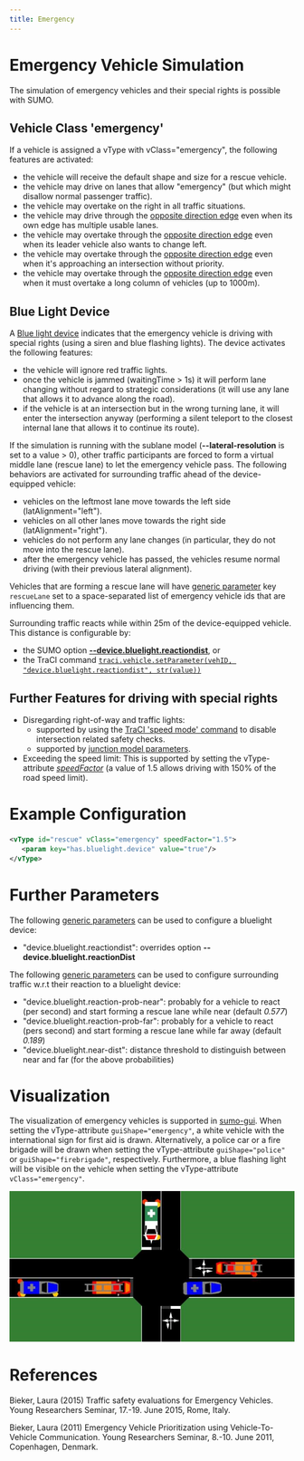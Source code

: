 ```yaml
---
title: Emergency
---
```


# Emergency Vehicle Simulation

The simulation of emergency vehicles and their special rights is possible with SUMO.

## Vehicle Class 'emergency'

If a vehicle is assigned a vType with vClass="emergency", the following features are activated:

- the vehicle will receive the default shape and size for a rescue vehicle.
- the vehicle may drive on lanes that allow "emergency" (but which might disallow normal passenger traffic).
- the vehicle may overtake on the right in all traffic situations.
- the vehicle may drive through the [opposite direction edge](OppositeDirectionDriving.md) even when its own edge has multiple usable lanes.
- the vehicle may overtake through the [opposite direction edge](OppositeDirectionDriving.md) even when its leader vehicle also wants to change left.
- the vehicle may overtake through the [opposite direction edge](OppositeDirectionDriving.md) even when it's approaching an intersection without priority.
- the vehicle may overtake through the [opposite direction edge](OppositeDirectionDriving.md) even when it must overtake a long column of vehicles (up to 1000m).

## Blue Light Device

A [Blue light device](../sumo.md#bluelight_device) indicates that the emergency
vehicle is driving with special rights (using a siren and blue flashing lights).
The device activates the following features:

- the vehicle will ignore red traffic lights.
- once the vehicle is jammed (waitingTime > 1s) it will perform lane changing without regard to strategic considerations (it will use any lane that allows it to advance along the road).
- if the vehicle is at an intersection but in the wrong turning lane, it will enter the intersection anyway (performing a silent teleport to the closest internal lane that allows it to continue its route).

If the simulation is running with the sublane model (**--lateral-resolution** is set to a value > 0), other traffic participants are forced to form a virtual middle lane (rescue lane) to let the emergency vehicle pass.
The following behaviors are activated for surrounding traffic ahead of the device-equipped vehicle:

- vehicles on the leftmost lane move towards the left side (latAlignment="left").
- vehicles on all other lanes move towards the right side (latAlignment="right").
- vehicles do not perform any lane changes (in particular, they do not move into the rescue lane).
- after the emergency vehicle has passed, the vehicles resume normal driving (with their previous lateral alignment).
  
Vehicles that are forming a rescue lane will have [generic parameter](GenericParameters.md) key `rescueLane` set to a space-separated list of emergency vehicle ids that are influencing them.
  
Surrounding traffic reacts while within 25m of the device-equipped vehicle. This distance is configurable by:

- the SUMO option [**--device.bluelight.reactiondist**](https://sumo.dlr.de/docs/sumo.html#bluelight_device), or
- the TraCI command [`traci.vehicle.setParameter(vehID, "device.bluelight.reactiondist", str(value))`](https://sumo.dlr.de/pydoc/traci._vehicle.html#VehicleDomain-setParameter)

## Further Features for driving with special rights
  
- Disregarding right-of-way and traffic lights: 
  - supported by using the [TraCI 'speed mode'
  command](../TraCI/Change_Vehicle_State.md#speed_mode_0xb3) to disable intersection related safety checks.
  - supported by [junction model parameters](Safety.md#junction_model).
- Exceeding the speed limit: This is supported by setting the
  vType-attribute [*speedFactor*](../Definition_of_Vehicles,_Vehicle_Types,_and_Routes.md#vehicle_types)
  (a value of 1.5 allows driving with 150% of the road speed limit).
 

# Example Configuration

```xml
<vType id="rescue" vClass="emergency" speedFactor="1.5">
   <param key="has.bluelight.device" value="true"/>
</vType>

```

# Further Parameters

The following [generic parameters](GenericParameters.md) can be used to configure a bluelight device:

- "device.bluelight.reactiondist": overrides option **--device.bluelight.reactionDist**

The following [generic parameters](GenericParameters.md) can be used to configure surrounding traffic w.r.t their reaction to a bluelight device:

- "device.bluelight.reaction-prob-near": probably for a vehicle to react (per second) and start forming a rescue lane while near (default *0.577*)
- "device.bluelight.reaction-prob-far": probably for a vehicle to react (pers second) and start forming a rescue lane while far away (default *0.189*)
- "device.bluelight.near-dist": distance threshold to distinguish between near and far (for the above probabilities)
 
# Visualization

The visualization of emergency vehicles is supported in
[sumo-gui](../sumo-gui.md). When setting the vType-attribute `guiShape="emergency"`, a
white vehicle with the international sign for first aid is drawn.
Alternatively, a police car or a fire brigade will be drawn when setting the vType-attribute `guiShape="police"` or `guiShape="firebrigade"`, respectively. Furthermore, a blue flashing light will be visible on the vehicle when setting the vType-attribute `vClass="emergency"`.

![<File:Ev.png>](../images/Ev.png "File:Ev.png")

# References

Bieker, Laura (2015) Traffic safety evaluations for Emergency Vehicles.
Young Researchers Seminar, 17.-19. June 2015, Rome, Italy.

Bieker, Laura (2011) Emergency Vehicle Prioritization using
Vehicle-To-Vehicle Communication. Young Researchers Seminar, 8.-10. June
2011, Copenhagen, Denmark.
